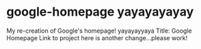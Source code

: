 # google-homepage yayayayayay
My re-creation of Google's homepage! yayayayyaya
Title: Google Homepage
Link to project here is another change...please work!